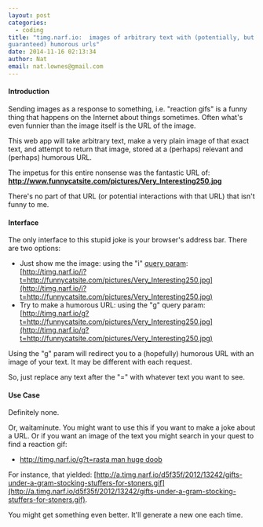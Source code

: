 ```yaml
---
layout: post
categories:
  - coding
title: "timg.narf.io:  images of arbitrary text with (potentially, but not
guaranteed) humorous urls"
date: 2014-11-16 02:13:34
author: Nat
email: nat.lownes@gmail.com
---
```

#### Introduction

Sending images as a response to something, i.e. "reaction gifs" is a funny thing
that happens on the Internet about things sometimes.  Often what's even funnier
than the image itself is the URL of the image.

This web app will take arbitrary text, make a very plain image of that exact
text, and attempt to return that image, stored at a (perhaps) relevant and
(perhaps) humorous URL.

The impetus for this entire nonsense was the fantastic URL of:
**http://www.funnycatsite.com/pictures/Very_Interesting250.jpg**

There's no part of that URL (or potential interactions with that URL) that isn't
funny to me.

#### Interface

The only interface to this stupid joke is your browser's address bar.  There are
two options:

* Just show me the image:  using the "i" [query
  param](http://en.wikipedia.org/wiki/Query_string):
[http://timg.narf.io/i?t=http://funnycatsite.com/pictures/Very_Interesting250.jpg](http://timg.narf.io/i?t=http://funnycatsite.com/pictures/Very_Interesting250.jpg)
* Try to make a humorous URL:  using the "g" query param:
[http://timg.narf.io/g?t=http://funnycatsite.com/pictures/Very_Interesting250.jpg](http://timg.narf.io/g?t=http://funnycatsite.com/pictures/Very_Interesting250.jpg)

Using the "g" param will redirect you to a (hopefully) humorous URL with an
image of your text.  It may be different with each request.

So, just replace any text after the "=" with whatever text you want to see.

#### Use Case

Definitely none.

Or, waitaminute.  You might want to use this if you want to make a joke about a
URL.  Or if you want an image of the text you might search in your quest to find
a reaction gif:

* [http://timg.narf.io/g?t=rasta man huge doob](http://timg.narf.io/g?t=rasta%20man%20huge%20doob)

For instance, that yielded:
[http://a.timg.narf.io/d5f35f/2012/13242/gifts-under-a-gram-stocking-stuffers-for-stoners.gif](http://a.timg.narf.io/d5f35f/2012/13242/gifts-under-a-gram-stocking-stuffers-for-stoners.gif).

You might get something even better.  It'll generate a new one each time.
